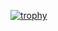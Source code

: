 [![trophy](https://github-profile-trophy.vercel.app/?username=dynobo&theme=flat&margin-w=15)](https://github.com/ryo-ma/github-profile-trophy)
